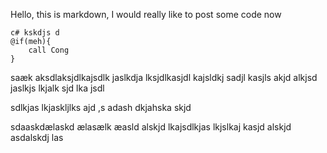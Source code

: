 ﻿Hello, this is markdown, I would really like to post some code now

	c# kskdjs d
	@if(meh){
		call Cong
	}

saæk aksdlaksjdlkajsdlk jaslkdja lksjdlkasjdl kajsldkj sadjl kasjls akjd
alkjsd jaslkjs lkjalk sjd lka jsdl

sdlkjas lkjaskljlks ajd ,s adash dkjahska skjd


sdaaskdælaskd ælasælk æasld
alskjd lkajsdlkjas lkjslkaj kasjd
alskjd asdalskdj las